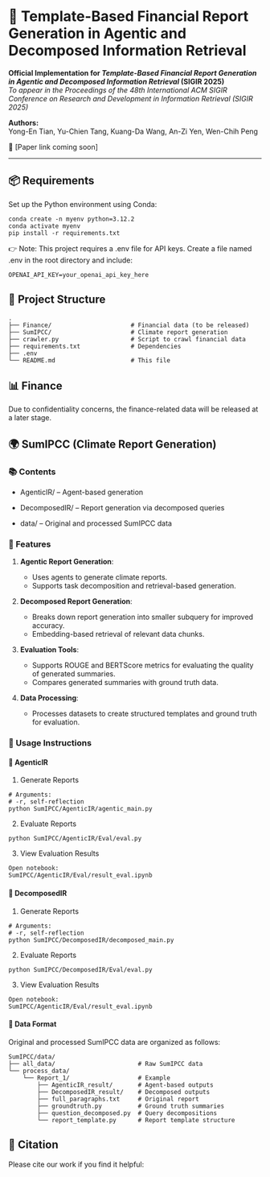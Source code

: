 # 📄 Template-Based Financial Report Generation in Agentic and Decomposed Information Retrieval

**Official Implementation for _Template-Based Financial Report Generation in Agentic and Decomposed Information Retrieval_ (SIGIR 2025)**  
_To appear in the Proceedings of the 48th International ACM SIGIR Conference on Research and Development in Information Retrieval (SIGIR 2025)_

**Authors:**  
Yong-En Tian, Yu-Chien Tang, Kuang-Da Wang, An-Zi Yen, Wen-Chih Peng

📎 [Paper link coming soon]

---


## 📦 Requirements
Set up the Python environment using Conda:
```
conda create -n myenv python=3.12.2
conda activate myenv
pip install -r requirements.txt
```
👉 Note: This project requires a .env file for API keys.
Create a file named .env in the root directory and include:
```
OPENAI_API_KEY=your_openai_api_key_here
```

## 📁 Project Structure
```
.
├── Finance/                      # Financial data (to be released)
├── SumIPCC/                      # Climate report generation
├── crawler.py                    # Script to crawl financial data
├── requirements.txt              # Dependencies
├── .env
└── README.md                     # This file         
```

## 📊 Finance
Due to confidentiality concerns, the finance-related data will be released at a later stage.

## 🌍 SumIPCC (Climate Report Generation)
### 📚 Contents
- AgenticIR/ – Agent-based generation

- DecomposedIR/ – Report generation via decomposed queries

- data/ – Original and processed SumIPCC data

### 🔧 Features
1. **Agentic Report Generation**:
   - Uses agents to generate climate reports.
   - Supports task decomposition and retrieval-based generation.

2. **Decomposed Report Generation**:
   - Breaks down report generation into smaller subquery for improved accuracy.
   - Embedding-based retrieval of relevant data chunks.

3. **Evaluation Tools**:
   - Supports ROUGE and BERTScore metrics for evaluating the quality of generated summaries.
   - Compares generated summaries with ground truth data.

4. **Data Processing**:
   - Processes datasets to create structured templates and ground truth for evaluation.

### 🚀 Usage Instructions
#### 🧠 AgenticIR
1. Generate Reports
```
# Arguments:
# -r, self-reflection
python SumIPCC/AgenticIR/agentic_main.py
```
2. Evaluate Reports
```
python SumIPCC/AgenticIR/Eval/eval.py
```
3. View Evaluation Results
```
Open notebook:
SumIPCC/AgenticIR/Eval/result_eval.ipynb
```

#### 🧩 DecomposedIR
1. Generate Reports
```
# Arguments:
# -r, self-reflection
python SumIPCC/DecomposedIR/decomposed_main.py
```
2. Evaluate Reports
```
python SumIPCC/DecomposedIR/Eval/eval.py
```
3. View Evaluation Results
```
Open notebook:
SumIPCC/AgenticIR/Eval/result_eval.ipynb
```

#### 📂 Data Format
Original and processed SumIPCC data are organized as follows:
```
SumIPCC/data/
├── all_data/                       # Raw SumIPCC data
└── process_data/
    └── Report_1/                   # Example
        ├── AgenticIR_result/       # Agent-based outputs
        ├── DecomposedIR_result/    # Decomposed outputs
        ├── full_paragraphs.txt     # Original report
        ├── groundtruth.py          # Ground truth summaries
        ├── question_decomposed.py  # Query decompositions
        └── report_template.py      # Report template structure

```


## 📄 Citation
Please cite our work if you find it helpful:
<!-- ```
@inproceedings{,
  title     = {Template-Based Financial Report Generation in Agentic and Decomposed Information Retrieval},
  author    = {Yong-En Tian and Yu-Chien Tang and Kuang-Da Wang and An-Zi Yenand Wen-Chih Peng},
  booktitle = {Proceedings of the 48th International ACM SIGIR Conference on Research and Development in Information Retrieval},
  year      = {2025}
}

``` -->
